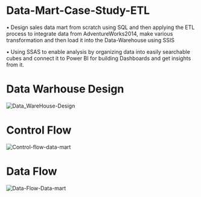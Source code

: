 ﻿# Data-Mart-Case-Study-ETL
•	Design sales data mart from scratch using SQL and then applying the ETL process to integrate data from AdventureWorks2014, make various transformation and then load it into the Data-Warehouse using SSIS 

•	Using SSAS to enable analysis by organizing data into easily searchable cubes and connect it to Power BI for building Dashboards and get insights from it.


# Data Warhouse Design

![Data_WareHouse-Design](https://github.com/Mustafamegahed20/Data-Mart-Case-Study-ETLL/assets/61358936/698fd1ff-b176-4395-8c4c-85494a8d3671)


# Control Flow

![Control-flow-data-mart](https://github.com/Mustafamegahed20/Data-Mart-Case-Study-ETLL/assets/61358936/6c35e43a-8bf0-4692-8d57-b1339ef9d73e)


# Data Flow 

![Data-Flow-Data-mart](https://github.com/Mustafamegahed20/Data-Mart-Case-Study-ETLL/assets/61358936/e2b5e563-fe27-4249-9835-569625201151)

